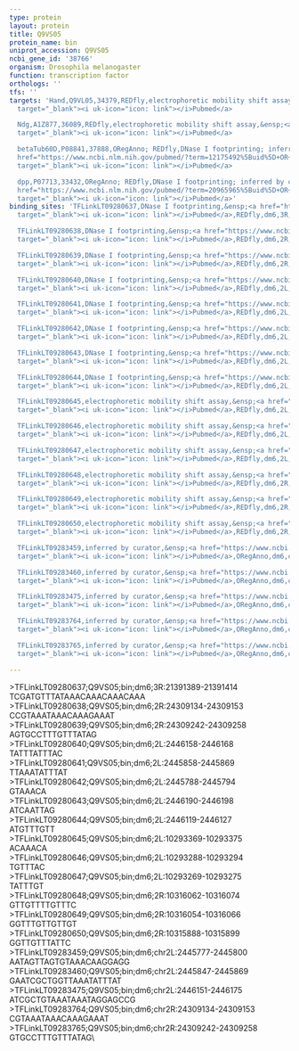```yaml
---
type: protein
layout: protein
title: Q9VS05
protein_name: bin
uniprot_accession: Q9VS05
ncbi_gene_id: '38766'
organism: Drosophila melanogaster
function: transcription factor
orthologs: ''
tfs: ''
targets: 'Hand,Q9VL05,34379,REDfly,electrophoretic mobility shift assay,&ensp;<a href="https://www.ncbi.nlm.nih.gov/pubmed/?term=20965965%5Buid%5D+OR+17511863%5Buid%5D"
  target="_blank"><i uk-icon="icon: link"></i>Pubmed</a>

  Ndg,A1Z877,36089,REDfly,electrophoretic mobility shift assay,&ensp;<a href="https://www.ncbi.nlm.nih.gov/pubmed/?term=20965965%5Buid%5D+OR+22378636%5Buid%5D"
  target="_blank"><i uk-icon="icon: link"></i>Pubmed</a>

  betaTub60D,P08841,37888,ORegAnno; REDfly,DNase I footprinting; inferred by curator,&ensp;<a
  href="https://www.ncbi.nlm.nih.gov/pubmed/?term=12175492%5Buid%5D+OR+20965965%5Buid%5D+OR+26578589%5Buid%5D"
  target="_blank"><i uk-icon="icon: link"></i>Pubmed</a>

  dpp,P07713,33432,ORegAnno; REDfly,DNase I footprinting; inferred by curator,&ensp;<a
  href="https://www.ncbi.nlm.nih.gov/pubmed/?term=20965965%5Buid%5D+OR+26578589%5Buid%5D+OR+11691840%5Buid%5D"
  target="_blank"><i uk-icon="icon: link"></i>Pubmed</a>'
binding_sites: 'TFLinkLT09280637,DNase I footprinting,&ensp;<a href="https://www.ncbi.nlm.nih.gov/pubmed/?term=15750188;20965965%5Buid%5D"
  target="_blank"><i uk-icon="icon: link"></i>Pubmed</a>,REDfly,dm6,3R,21391389,21391414,NA

  TFLinkLT09280638,DNase I footprinting,&ensp;<a href="https://www.ncbi.nlm.nih.gov/pubmed/?term=12175492;20965965%5Buid%5D"
  target="_blank"><i uk-icon="icon: link"></i>Pubmed</a>,REDfly,dm6,2R,24309134,24309153,NA

  TFLinkLT09280639,DNase I footprinting,&ensp;<a href="https://www.ncbi.nlm.nih.gov/pubmed/?term=12175492;20965965%5Buid%5D"
  target="_blank"><i uk-icon="icon: link"></i>Pubmed</a>,REDfly,dm6,2R,24309242,24309258,NA

  TFLinkLT09280640,DNase I footprinting,&ensp;<a href="https://www.ncbi.nlm.nih.gov/pubmed/?term=11691840;20965965%5Buid%5D"
  target="_blank"><i uk-icon="icon: link"></i>Pubmed</a>,REDfly,dm6,2L,2446158,2446168,NA

  TFLinkLT09280641,DNase I footprinting,&ensp;<a href="https://www.ncbi.nlm.nih.gov/pubmed/?term=11691840;20965965%5Buid%5D"
  target="_blank"><i uk-icon="icon: link"></i>Pubmed</a>,REDfly,dm6,2L,2445858,2445869,NA

  TFLinkLT09280642,DNase I footprinting,&ensp;<a href="https://www.ncbi.nlm.nih.gov/pubmed/?term=11691840;20965965%5Buid%5D"
  target="_blank"><i uk-icon="icon: link"></i>Pubmed</a>,REDfly,dm6,2L,2445788,2445794,NA

  TFLinkLT09280643,DNase I footprinting,&ensp;<a href="https://www.ncbi.nlm.nih.gov/pubmed/?term=11691840;20965965%5Buid%5D"
  target="_blank"><i uk-icon="icon: link"></i>Pubmed</a>,REDfly,dm6,2L,2446190,2446198,NA

  TFLinkLT09280644,DNase I footprinting,&ensp;<a href="https://www.ncbi.nlm.nih.gov/pubmed/?term=11691840;20965965%5Buid%5D"
  target="_blank"><i uk-icon="icon: link"></i>Pubmed</a>,REDfly,dm6,2L,2446119,2446127,NA

  TFLinkLT09280645,electrophoretic mobility shift assay,&ensp;<a href="https://www.ncbi.nlm.nih.gov/pubmed/?term=17511863;20965965%5Buid%5D"
  target="_blank"><i uk-icon="icon: link"></i>Pubmed</a>,REDfly,dm6,2L,10293369,10293375,NA

  TFLinkLT09280646,electrophoretic mobility shift assay,&ensp;<a href="https://www.ncbi.nlm.nih.gov/pubmed/?term=17511863;20965965%5Buid%5D"
  target="_blank"><i uk-icon="icon: link"></i>Pubmed</a>,REDfly,dm6,2L,10293288,10293294,NA

  TFLinkLT09280647,electrophoretic mobility shift assay,&ensp;<a href="https://www.ncbi.nlm.nih.gov/pubmed/?term=17511863;20965965%5Buid%5D"
  target="_blank"><i uk-icon="icon: link"></i>Pubmed</a>,REDfly,dm6,2L,10293269,10293275,NA

  TFLinkLT09280648,electrophoretic mobility shift assay,&ensp;<a href="https://www.ncbi.nlm.nih.gov/pubmed/?term=22378636;20965965%5Buid%5D"
  target="_blank"><i uk-icon="icon: link"></i>Pubmed</a>,REDfly,dm6,2R,10316062,10316074,NA

  TFLinkLT09280649,electrophoretic mobility shift assay,&ensp;<a href="https://www.ncbi.nlm.nih.gov/pubmed/?term=22378636;20965965%5Buid%5D"
  target="_blank"><i uk-icon="icon: link"></i>Pubmed</a>,REDfly,dm6,2R,10316054,10316066,NA

  TFLinkLT09280650,electrophoretic mobility shift assay,&ensp;<a href="https://www.ncbi.nlm.nih.gov/pubmed/?term=22378636;20965965%5Buid%5D"
  target="_blank"><i uk-icon="icon: link"></i>Pubmed</a>,REDfly,dm6,2R,10315888,10315899,NA

  TFLinkLT09283459,inferred by curator,&ensp;<a href="https://www.ncbi.nlm.nih.gov/pubmed/?term=11691840%5Buid%5D"
  target="_blank"><i uk-icon="icon: link"></i>Pubmed</a>,ORegAnno,dm6,chr2L,2445777,2445800,+

  TFLinkLT09283460,inferred by curator,&ensp;<a href="https://www.ncbi.nlm.nih.gov/pubmed/?term=11691840%5Buid%5D"
  target="_blank"><i uk-icon="icon: link"></i>Pubmed</a>,ORegAnno,dm6,chr2L,2445847,2445869,+

  TFLinkLT09283475,inferred by curator,&ensp;<a href="https://www.ncbi.nlm.nih.gov/pubmed/?term=11691840%5Buid%5D"
  target="_blank"><i uk-icon="icon: link"></i>Pubmed</a>,ORegAnno,dm6,chr2L,2446151,2446175,+

  TFLinkLT09283764,inferred by curator,&ensp;<a href="https://www.ncbi.nlm.nih.gov/pubmed/?term=12175492%5Buid%5D"
  target="_blank"><i uk-icon="icon: link"></i>Pubmed</a>,ORegAnno,dm6,chr2R,24309134,24309153,+

  TFLinkLT09283765,inferred by curator,&ensp;<a href="https://www.ncbi.nlm.nih.gov/pubmed/?term=12175492%5Buid%5D"
  target="_blank"><i uk-icon="icon: link"></i>Pubmed</a>,ORegAnno,dm6,chr2R,24309242,24309258,+'

---
```

\>TFLinkLT09280637;Q9VS05;bin;dm6;3R:21391389-21391414\TCGATGTTTATAAACAAACAAACAAA\\>TFLinkLT09280638;Q9VS05;bin;dm6;2R:24309134-24309153\CCGTAAATAAACAAAGAAAT\\>TFLinkLT09280639;Q9VS05;bin;dm6;2R:24309242-24309258\AGTGCCTTTGTTTATAG\\>TFLinkLT09280640;Q9VS05;bin;dm6;2L:2446158-2446168\TATTTATTTAC\\>TFLinkLT09280641;Q9VS05;bin;dm6;2L:2445858-2445869\TTAAATATTTAT\\>TFLinkLT09280642;Q9VS05;bin;dm6;2L:2445788-2445794\GTAAACA\\>TFLinkLT09280643;Q9VS05;bin;dm6;2L:2446190-2446198\ATCAATTAG\\>TFLinkLT09280644;Q9VS05;bin;dm6;2L:2446119-2446127\ATGTTTGTT\\>TFLinkLT09280645;Q9VS05;bin;dm6;2L:10293369-10293375\ACAAACA\\>TFLinkLT09280646;Q9VS05;bin;dm6;2L:10293288-10293294\TGTTTAC\\>TFLinkLT09280647;Q9VS05;bin;dm6;2L:10293269-10293275\TATTTGT\\>TFLinkLT09280648;Q9VS05;bin;dm6;2R:10316062-10316074\GTTGTTTTGTTTC\\>TFLinkLT09280649;Q9VS05;bin;dm6;2R:10316054-10316066\GGTTTGTTGTTGT\\>TFLinkLT09280650;Q9VS05;bin;dm6;2R:10315888-10315899\GGTTGTTTATTC\\>TFLinkLT09283459;Q9VS05;bin;dm6;chr2L:2445777-2445800\AATAGTTAGTGTAAACAAGGAGG\\>TFLinkLT09283460;Q9VS05;bin;dm6;chr2L:2445847-2445869\GAATCGCTGGTTAAATATTTAT\\>TFLinkLT09283475;Q9VS05;bin;dm6;chr2L:2446151-2446175\ATCGCTGTAAATAAATAGGAGCCG\\>TFLinkLT09283764;Q9VS05;bin;dm6;chr2R:24309134-24309153\CGTAAATAAACAAAGAAAT\\>TFLinkLT09283765;Q9VS05;bin;dm6;chr2R:24309242-24309258\GTGCCTTTGTTTATAG\